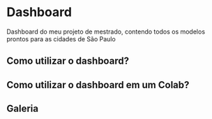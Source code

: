 # Dashboard
Dashboard do meu projeto de mestrado, contendo todos os modelos prontos para as cidades de São Paulo

## Como utilizar o dashboard?

## Como utilizar o dashboard em um Colab?

## Galeria

